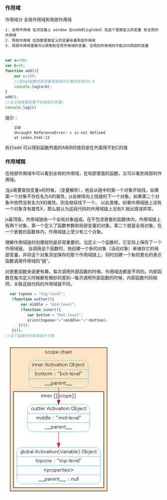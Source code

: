 ### 作用域

作用域分 全局作用域和局部作用域

	1. 全局作用域 在浏览器上 window 在node的上global 在这个里面定义的变量 有全局的作用域
	2. 局部作用域 在函数里面定义的变量有着局部作用域
	3. 局部作用域里面可以获取到全局作用域的变量，全局的作用域则不能访问局部的变量

```javascript

var a=100;
var b=50;
function add(){
	var c=100;
	//在add函数局部变量里面就可以看到全局的a b 
	console.log(a+b);	
}
add();
//在全局里面就看不到局部的变量c 
console.log(c)


```

提示：

		150
		Uncaught ReferenceError: c is not defined
    	at index.html:12

执行add 可以得到函数外面的A和B的值但是在外面得不到C的值

### 作用域链

在局部作用域中可以看到全局的作用域，在局部里面的函数，又可以看到局部的作用域。

当js需要查找变量x的时候，（变量解析），他会从链中的第一个对象开始找，如果第一个对象不存在名为X的属性，js会继续向上找链的下一个对象。如果第二个对象中依然没有名为X的属性。则会继续找下一个。
以此类推。如果作用域链上没有一个对象含有属性X，那么就认为这段代码的作用域链上没有X 抛出错误异常。

js最顶层，作用域链由一个全局对象组成。在不包含嵌套的函数体内，作用域链上有两个对象，第一个定义了函数参数和局部变量的对象。第二个就是全局对象。在一个嵌套的函数体内，作用域链上至少有三个对象。

 理解作用域链的创建规则是非常重要的。当定义一个函数时，它实际上保存了一个作用域链。
当调用这个函数时，他创建一个新的对象（活动对象）来储存它的局部变量，并将这个对象添加保存的那个作用域链上，同时创建一个新的更长的表示函数调用作用域的“链”。

对嵌套函数来说更有趣，每次调用外部函数的时候，作用域连都是不同的。内部函数在每次定义时候都有微妙的差别--每次调用外部函数的时候，内部函数代码相同，关联这段代码的作用域链不同。

```javascript
  var topone = "top-level";    
   (function outter(){  
       var middle = "mid-level";  
       (function inner(){  
          var bottom = "bot-level";            
          print(topone+">"+middle+">"+bottom);  
      })();  
   })();  
//这个函数的作用域链为下图
```

![作用域链](../image/scope1.png)